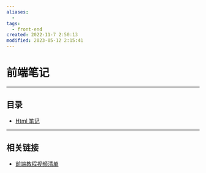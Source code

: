 ```yaml
---
aliases:
  - 
tags:
  - front-end
created: 2022-11-7 2:50:13
modified: 2023-05-12 2:15:41
---
```

# 前端笔记

---

## 目录

* [Html 笔记](./Html_Note.md)

---

## 相关链接

* [前端教程视频清单](Front-end_Videos.md)

